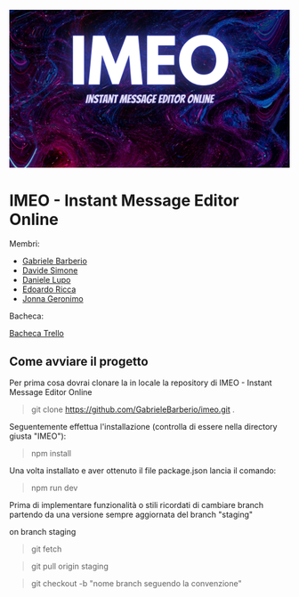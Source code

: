 ![Hero](./src/assets/imeo-banner.png)

# IMEO - Instant Message Editor Online

Membri:

- [Gabriele Barberio](https://github.com/eddo34)
- [Davide Simone](https://github.com/daveinthahood)
- [Daniele Lupo](https://github.com/DanieleLupo219)
- [Edoardo Ricca](https://github.com/eddo34)
- [Jonna Geronimo](https://github.com/JCGrnm)

Bacheca:

[Bacheca Trello](https://trello.com/b/DwSHWASO/imeo-ultimate-project-develhope)

## Come avviare il progetto

Per prima cosa dovrai clonare la in locale la repository di IMEO - Instant Message Editor Online

> git clone https://github.com/GabrieleBarberio/imeo.git .

Seguentemente effettua l'installazione (controlla di essere nella directory giusta "IMEO"):

> npm install

Una volta installato e aver ottenuto il file package.json lancia il comando:

> npm run dev

Prima di implementare funzionalità o stili ricordati di cambiare branch partendo da una versione sempre aggiornata del branch "staging"

on branch staging

> git fetch

> git pull origin staging

> git checkout -b "nome branch seguendo la convenzione"
